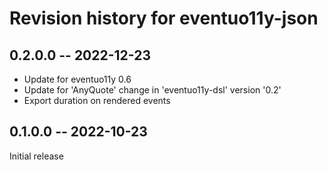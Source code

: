# Revision history for eventuo11y-json

## 0.2.0.0 -- 2022-12-23

- Update for eventuo11y 0.6
- Update for 'AnyQuote' change in 'eventuo11y-dsl' version '0.2'
- Export duration on rendered events

## 0.1.0.0 -- 2022-10-23

Initial release
